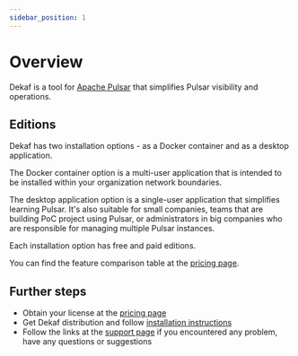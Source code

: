 ```yaml
---
sidebar_position: 1
---
```


# Overview

Dekaf is a tool for [Apache Pulsar](https://pulsar.apache.org/) that simplifies Pulsar visibility and operations.

## Editions

Dekaf has two installation options - as a Docker container and as a desktop application.

The Docker container option is a multi-user application that is intended to be installed within your organization network boundaries.

The desktop application option is a single-user application that simplifies learning Pulsar. It's also suitable for small companies, teams that are building PoC project using Pulsar, or administrators in big companies who are responsible for managing multiple Pulsar instances.

Each installation option has free and paid editions. 

You can find the feature comparison table at the [pricing page](/pricing).

## Further steps

- Obtain your license at the [pricing page](/pricing)
- Get Dekaf distribution and follow [installation instructions](/docs/install)
- Follow the links at the [support page](/support) if you encountered any problem, have any questions or suggestions
